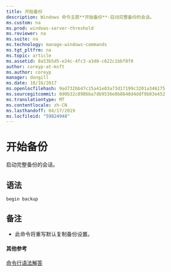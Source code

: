```yaml
---
title: 开始备份
description: Windows 命令主题**开始备份**-启动完整备份的会话。
ms.custom: na
ms.prod: windows-server-threshold
ms.reviewer: na
ms.suite: na
ms.technology: manage-windows-commands
ms.tgt_pltfrm: na
ms.topic: article
ms.assetid: 8a53b5d5-e24c-4fc3-a3d8-c622c1bbf8f0
author: coreyp-at-msft
ms.author: coreyp
manager: dongill
ms.date: 10/16/2017
ms.openlocfilehash: 9ad732bb47c15a41e03a73d17199c3201a346175
ms.sourcegitcommit: 0d0b32c8986ba7db9536e0b8648d4ddf9b03e452
ms.translationtype: MT
ms.contentlocale: zh-CN
ms.lasthandoff: 04/17/2019
ms.locfileid: "59824948"
---
```

# <a name="begin-backup"></a>开始备份



启动完整备份的会话。

## <a name="syntax"></a>语法

```
begin backup
```

## <a name="remarks"></a>备注

-   此命令将重写默认复制备份设置。

#### <a name="additional-references"></a>其他参考

[命令行语法解答](command-line-syntax-key.md)